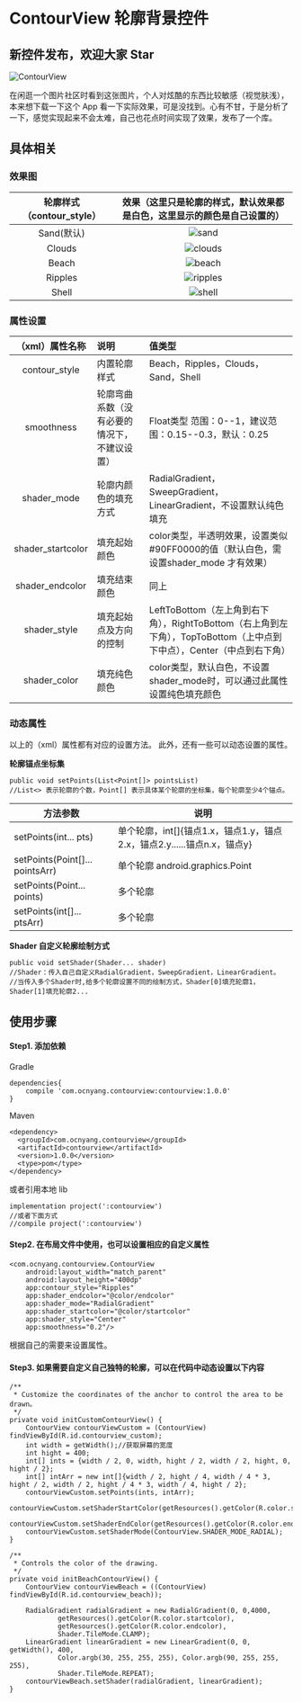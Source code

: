 # ContourView 轮廓背景控件

## 新控件发布，欢迎大家 Star

![ContourView](http://obbu6r1mi.bkt.clouddn.com/github/contourview/reference.png)

在闲逛一个图片社区时看到这张图片，个人对炫酷的东西比较敏感（视觉肤浅），本来想下载一下这个 App 看一下实际效果，可是没找到。心有不甘，于是分析了一下，感觉实现起来不会太难，自己也花点时间实现了效果，发布了一个库。

## 具体相关

### 效果图

| 轮廓样式（contour_style） | 效果（这里只是轮廓的样式，默认效果都是白色，这里显示的颜色是自己设置的） |
|:----:|:----:|
| Sand(默认) | ![sand](http://obbu6r1mi.bkt.clouddn.com/github/contourview/sand.png?imageView2/2/w/400) |
| Clouds | ![clouds](http://obbu6r1mi.bkt.clouddn.com/github/contourview/clouds.png?imageView2/2/w/400) |
| Beach | ![beach](http://obbu6r1mi.bkt.clouddn.com/github/contourview/beach.png?imageView2/2/w/400) |
| Ripples | ![ripples](http://obbu6r1mi.bkt.clouddn.com/github/contourview/ripples.png?imageView2/2/w/400) |
| Shell | ![shell](http://obbu6r1mi.bkt.clouddn.com/github/contourview/shell.png?imageView2/2/w/400) |

### 属性设置

| （xml）属性名称 | 说明 | 值类型 |
|:----:|:----|:----|
| contour_style | 内置轮廓样式 | Beach，Ripples，Clouds，Sand，Shell |
| smoothness | 轮廓弯曲系数（没有必要的情况下，不建议设置） | Float类型 范围：0--1，建议范围：0.15--0.3，默认：0.25 |
| shader_mode | 轮廓内颜色的填充方式 | RadialGradient，SweepGradient，LinearGradient，不设置默认纯色填充 |
| shader_startcolor | 填充起始颜色 | color类型，半透明效果，设置类似#90FF0000的值（默认白色，需设置shader_mode 才有效果） |
| shader_endcolor | 填充结束颜色 | 同上 |
| shader_style | 填充起始点及方向的控制 | LeftToBottom（左上角到右下角），RightToBottom（右上角到左下角），TopToBottom（上中点到下中点），Center（中点到右下角） |
| shader_color | 填充纯色颜色 | color类型，默认白色，不设置shader_mode时，可以通过此属性设置纯色填充颜色 |

### 动态属性

以上的（xml）属性都有对应的设置方法。
此外，还有一些可以动态设置的属性。

**轮廓锚点坐标集**

	public void setPoints(List<Point[]> pointsList)
	//List<> 表示轮廓的个数，Point[] 表示具体某个轮廓的坐标集，每个轮廓至少4个锚点。

| 方法参数 | 说明 |
|---------|------|
| setPoints(int... pts) | 单个轮廓，int[]{锚点1.x，锚点1.y，锚点2.x，锚点2.y......锚点n.x，锚点y} |
| setPoints(Point[]... pointsArr) | 单个轮廓 android.graphics.Point |
| setPoints(Point... points) | 多个轮廓 |
| setPoints(int[]... ptsArr) | 多个轮廓 |

**Shader 自定义轮廓绘制方式**

	public void setShader(Shader... shader)
	//Shader：传入自己自定义RadialGradient，SweepGradient，LinearGradient。
	//当传入多个Shader时,给多个轮廓设置不同的绘制方式，Shader[0]填充轮廓1，Shader[1]填充轮廓2...

## 使用步骤

#### Step1. 添加依赖
Gradle

	dependencies{
	    compile 'com.ocnyang.contourview:contourview:1.0.0'
	}

Maven

    <dependency>
      <groupId>com.ocnyang.contourview</groupId>
      <artifactId>contourview</artifactId>
      <version>1.0.0</version>
      <type>pom</type>
    </dependency>

或者引用本地 lib

	implementation project(':contourview')
	//或者下面方式
	//compile project(':contourview')

#### Step2. 在布局文件中使用，也可以设置相应的自定义属性

	<com.ocnyang.contourview.ContourView
        android:layout_width="match_parent"
        android:layout_height="400dp"
        app:contour_style="Ripples"
        app:shader_endcolor="@color/endcolor"
        app:shader_mode="RadialGradient"
        app:shader_startcolor="@color/startcolor"
        app:shader_style="Center"
        app:smoothness="0.2"/>

根据自己的需要来设置属性。

#### Step3. 如果需要自定义自己独特的轮廓，可以在代码中动态设置以下内容

    /**
     * Customize the coordinates of the anchor to control the area to be drawn。
     */
    private void initCustomContourView() {
        ContourView contourViewCustom = (ContourView) findViewById(R.id.contourview_custom);
        int width = getWidth();//获取屏幕的宽度
        int hight = 400;
        int[] ints = {width / 2, 0, width, hight / 2, width / 2, hight, 0, hight / 2};
        int[] intArr = new int[]{width / 2, hight / 4, width / 4 * 3, hight / 2, width / 2, hight / 4 * 3, width / 4, hight / 2};
        contourViewCustom.setPoints(ints, intArr);
        contourViewCustom.setShaderStartColor(getResources().getColor(R.color.startcolor));
        contourViewCustom.setShaderEndColor(getResources().getColor(R.color.endcolor));
        contourViewCustom.setShaderMode(ContourView.SHADER_MODE_RADIAL);
    }

    /**
     * Controls the color of the drawing.
     */
    private void initBeachContourView() {
        ContourView contourViewBeach = ((ContourView) findViewById(R.id.contourview_beach));

        RadialGradient radialGradient = new RadialGradient(0, 0,4000,
                getResources().getColor(R.color.startcolor),
                getResources().getColor(R.color.endcolor),
                Shader.TileMode.CLAMP);
        LinearGradient linearGradient = new LinearGradient(0, 0, getWidth(), 400,
                Color.argb(30, 255, 255, 255), Color.argb(90, 255, 255, 255),
                Shader.TileMode.REPEAT);
        contourViewBeach.setShader(radialGradient, linearGradient);
    }